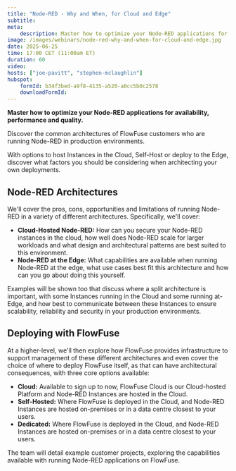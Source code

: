 ```yaml
---
title: "Node-RED - Why and When, for Cloud and Edge"
subtitle: 
meta:
    description: Master how to optimize your Node-RED applications for availability, performance and quality. Discover the common architectures of FlowFuse customers who are running Node-RED in production environments. With options to host Instances in the Cloud, Self-Host or deploy to the Edge, discover what factors you should be considering when architecting your own deployments.
image: /images/webinars/node-red-why-and-when-for-cloud-and-edge.jpg
date: 2025-06-25
time: 17:00 CET (11:00am ET)
duration: 60
video: 
hosts: ["joe-pavitt", "stephen-mclaughlin"]
hubspot:
    formId: b34f3bed-a9f8-4135-a520-a0cc5b0c2578
    downloadFormId: 
---
```


**Master how to optimize your Node-RED applications for availability, performance and quality.**

Discover the common architectures of FlowFuse customers who are running Node-RED in production environments. 

<!--more-->

With options to host Instances in the Cloud, Self-Host or deploy to the Edge, discover what factors you should be considering when architecting your own deployments.

## Node-RED Architectures

We'll cover the pros, cons, opportunities and limitations of running Node-RED in a variety of different architectures. Specifically, we'll cover:

- **Cloud-Hosted Node-RED:** How can you secure your Node-RED instances in the cloud, how well does Node-RED scale for larger workloads and what design and architectural patterns are best suited to this environment.
- **Node-RED at the Edge:** What capabilities are available when running Node-RED at the edge, what use cases best fit this architecture and how can you go about doing this yourself.

Examples will be shown too that discuss where a split architecture is important, with some Instances running in the Cloud and some running at-Edge, and how best to communicate between these Instances to ensure scalability, reliability and security in your production environments.

## Deploying with FlowFuse

At a higher-level, we'll then explore how FlowFuse provides infrastructure to support management of these different architectures and even cover the choice of where to deploy FlowFuse itself, as that can have architectural consequences, with three core options available:

- **Cloud:** Available to sign up to now, FlowFuse Cloud is our Cloud-hosted Platform and Node-RED Instances are hosted in the Cloud.
- **Self-Hosted:** Where FlowFuse is deployed in the Cloud, and Node-RED Instances are hosted on-premises or in a data centre closest to your users.
- **Dedicated:** Where FlowFuse is deployed in the Cloud, and Node-RED Instances are hosted on-premises or in a data centre closest to your users.

The team will detail example customer projects, exploring the capabilities available with running Node-RED applications on FlowFuse.